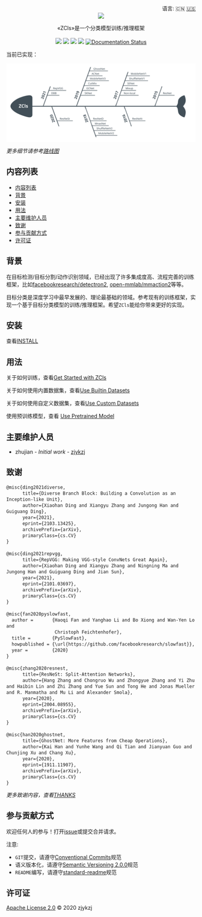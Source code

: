 <div align="right">
  语言:
    🇨🇳
  <a title="英语" href="./README.md">🇺🇸</a>
</div>

 <div align="center"><a title="" href="https://github.com/ZJCV/ZCls"><img align="center" src="./imgs/ZCls.png"></a></div>

<p align="center">
  «ZCls»是一个分类模型训练/推理框架
<br>
<br>
  <a href="https://github.com/RichardLitt/standard-readme"><img src="https://img.shields.io/badge/standard--readme-OK-green.svg?style=flat-square"></a>
  <a href="https://conventionalcommits.org"><img src="https://img.shields.io/badge/Conventional%20Commits-1.0.0-yellow.svg"></a>
  <a href="http://commitizen.github.io/cz-cli/"><img src="https://img.shields.io/badge/commitizen-friendly-brightgreen.svg"></a>
  <a href="https://pypi.org/project/zcls/"><img src="https://img.shields.io/badge/PYPI-zcls-brightgreen"></a>
  <a href='https://zcls.readthedocs.io/en/latest/?badge=latest'>
    <img src='https://readthedocs.org/projects/zcls/badge/?version=latest' alt='Documentation Status' />
  </a>
</p>

当前已实现：

<p align="center">
<img align="center" src="./imgs/roadmap.svg">
</p>

*更多细节请参考[路线图](https://zcls.readthedocs.io/en/latest/roadmap.html)*

## 内容列表

- [内容列表](#内容列表)
- [背景](#背景)
- [安装](#安装)
- [用法](#用法)
- [主要维护人员](#主要维护人员)
- [致谢](#致谢)
- [参与贡献方式](#参与贡献方式)
- [许可证](#许可证)

## 背景

在目标检测/目标分割/动作识别领域，已经出现了许多集成度高、流程完善的训练框架，比如[facebookresearch/detectron2](https://github.com/facebookresearch/detectron2), [open-mmlab/mmaction2](https://github.com/open-mmlab/mmaction2)等等。

目标分类是深度学习中最早发展的、理论最基础的领域。参考现有的训练框架，实现一个基于目标分类模型的训练/推理框架。希望`ZCls`能给你带来更好的实现。

## 安装

查看[INSTALL](https://zcls.readthedocs.io/en/latest/install.html)

## 用法

关于如何训练，查看[Get Started with ZCls](https://zcls.readthedocs.io/en/latest/get-started.html)

关于如何使用内置数据集，查看[Use Builtin Datasets](https://zcls.readthedocs.io/en/latest/builtin-datasets.html)

关于如何使用自定义数据集，查看[Use Custom Datasets](https://zcls.readthedocs.io/en/latest/custom-datasets.html)

使用预训练模型，查看 [Use Pretrained Model](https://zcls.readthedocs.io/en/latest/pretrained-model.html)

## 主要维护人员

* zhujian - *Initial work* - [zjykzj](https://github.com/zjykzj)

## 致谢

```
@misc{ding2021diverse,
      title={Diverse Branch Block: Building a Convolution as an Inception-like Unit}, 
      author={Xiaohan Ding and Xiangyu Zhang and Jungong Han and Guiguang Ding},
      year={2021},
      eprint={2103.13425},
      archivePrefix={arXiv},
      primaryClass={cs.CV}
}

@misc{ding2021repvgg,
      title={RepVGG: Making VGG-style ConvNets Great Again}, 
      author={Xiaohan Ding and Xiangyu Zhang and Ningning Ma and Jungong Han and Guiguang Ding and Jian Sun},
      year={2021},
      eprint={2101.03697},
      archivePrefix={arXiv},
      primaryClass={cs.CV}
}

@misc{fan2020pyslowfast,
  author =       {Haoqi Fan and Yanghao Li and Bo Xiong and Wan-Yen Lo and
                  Christoph Feichtenhofer},
  title =        {PySlowFast},
  howpublished = {\url{https://github.com/facebookresearch/slowfast}},
  year =         {2020}
}

@misc{zhang2020resnest,
      title={ResNeSt: Split-Attention Networks}, 
      author={Hang Zhang and Chongruo Wu and Zhongyue Zhang and Yi Zhu and Haibin Lin and Zhi Zhang and Yue Sun and Tong He and Jonas Mueller and R. Manmatha and Mu Li and Alexander Smola},
      year={2020},
      eprint={2004.08955},
      archivePrefix={arXiv},
      primaryClass={cs.CV}
}

@misc{han2020ghostnet,
      title={GhostNet: More Features from Cheap Operations}, 
      author={Kai Han and Yunhe Wang and Qi Tian and Jianyuan Guo and Chunjing Xu and Chang Xu},
      year={2020},
      eprint={1911.11907},
      archivePrefix={arXiv},
      primaryClass={cs.CV}
}
```

*更多致谢内容，查看[THANKS](./THANKS)*

## 参与贡献方式

欢迎任何人的参与！打开[issue](https://github.com/ZJCV/ZCls/issues)或提交合并请求。

注意:

* `GIT`提交，请遵守[Conventional Commits](https://www.conventionalcommits.org/en/v1.0.0-beta.4/)规范
* 语义版本化，请遵守[Semantic Versioning 2.0.0](https://semver.org)规范
* `README`编写，请遵守[standard-readme](https://github.com/RichardLitt/standard-readme)规范

## 许可证

[Apache License 2.0](LICENSE) © 2020 zjykzj